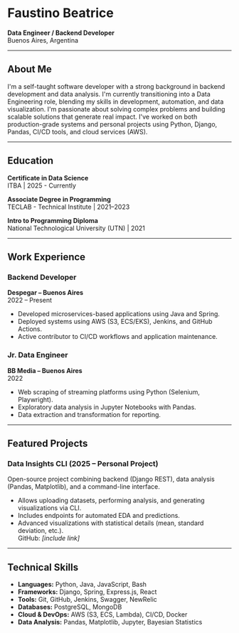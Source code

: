 # Faustino Beatrice
**Data Engineer / Backend Developer**  
Buenos Aires, Argentina  

---

## About Me

I'm a self-taught software developer with a strong background in backend development and data analysis. I'm currently transitioning into a Data Engineering role, blending my skills in development, automation, and data visualization. I'm passionate about solving complex problems and building scalable solutions that generate real impact. I've worked on both production-grade systems and personal projects using Python, Django, Pandas, CI/CD tools, and cloud services (AWS).

---

## Education

**Certificate in Data Science**  
ITBA | 2025 - Currently

**Associate Degree in Programming**  
TECLAB - Technical Institute | 2021–2023

**Intro to Programming Diploma**  
National Technological University (UTN) | 2021

---

## Work Experience

### **Backend Developer**  
**Despegar – Buenos Aires**  
2022 – Present  
- Developed microservices-based applications using Java and Spring.  
- Deployed systems using AWS (S3, ECS/EKS), Jenkins, and GitHub Actions.  
- Active contributor to CI/CD workflows and application maintenance.

### **Jr. Data Engineer**  
**BB Media – Buenos Aires**  
2022  
- Web scraping of streaming platforms using Python (Selenium, Playwright).  
- Exploratory data analysis in Jupyter Notebooks with Pandas.  
- Data extraction and transformation for reporting.

---

## Featured Projects

### **Data Insights CLI** (2025 – Personal Project)  
Open-source project combining backend (Django REST), data analysis (Pandas, Matplotlib), and a command-line interface.  
- Allows uploading datasets, performing analysis, and generating visualizations via CLI.  
- Includes endpoints for automated EDA and predictions.  
- Advanced visualizations with statistical details (mean, standard deviation, etc.).  
GitHub: *[include link]*

---

## Technical Skills

- **Languages:** Python, Java, JavaScript, Bash  
- **Frameworks:** Django, Spring, Express.js, React  
- **Tools:** Git, GitHub, Jenkins, Swagger, NewRelic  
- **Databases:** PostgreSQL, MongoDB  
- **Cloud & DevOps:** AWS (S3, ECS, Lambda), CI/CD, Docker  
- **Data Analysis:** Pandas, Matplotlib, Jupyter, Bayesian Statistics  
